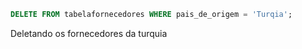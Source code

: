 ```sql
DELETE FROM tabelafornecedores WHERE pais_de_origem = 'Turqia';
```

Deletando os fornecedores da turquia